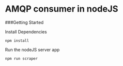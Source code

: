 AMQP consumer in nodeJS
===============

###Getting Started

Install Dependencies

	npm install

Run the nodeJS server app

	npm run scraper
